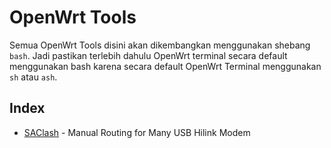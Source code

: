 # OpenWrt Tools

Semua OpenWrt Tools disini akan dikembangkan menggunakan shebang `bash`. Jadi pastikan terlebih dahulu OpenWrt terminal secara default menggunakan bash karena secara default OpenWrt Terminal menggunakan `sh` atau `ash`.

## Index

- [SAClash](https://github.com/GegeDesembri/openwrt-tools/tree/master/saclash) - Manual Routing for Many USB Hilink Modem
